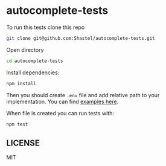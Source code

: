 # autocomplete-tests

To run this tests clone this repo

```sh
git clone git@github.com:Shastel/autocomplete-tests.git
```

Open directory
```sh
cd autocomplete-tests
```

Install dependencies:
```sh
npm install
```

Then you should create `.env` file and add relative path to your implementation.
You can find [examples here](https://github.com/Shastel/autocomplete-tests/blob/master/.env-example).

When file is created you can run tests with:
```sh
npm test
```


## LICENSE

MIT
